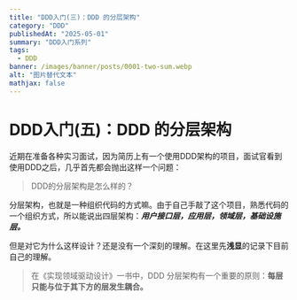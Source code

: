 ```yaml
---
title: "DDD入门(三)：DDD 的分层架构"  
category: "DDD"  
publishedAt: "2025-05-01"  
summary: "DDD入门系列"  
tags:  
  - DDD
banner: /images/banner/posts/0001-two-sum.webp 
alt: "图片替代文本"  
mathjax: false
---
```


# DDD入门(五)：DDD 的分层架构

近期在准备各种实习面试，因为简历上有一个使用DDD架构的项目，面试官看到使用DDD之后，几乎首先都会抛出这样一个问题：
> DDD的分层架构是怎么样的？

分层架构，也就是一种组织代码的方式嘛。由于自己手敲了这个项目，熟悉代码的一个组织方式，所以能说出四层架构：***用户接口层，应用层，领域层，基础设施层。***

但是对它为什么这样设计？还是没有一个深刻的理解。在这里先**浅显**的记录下目前自己的理解。



> 在《实现领域驱动设计》一书中，DDD 分层架构有一个重要的原则：**每层只能与位于其下方的层发生耦合。**
